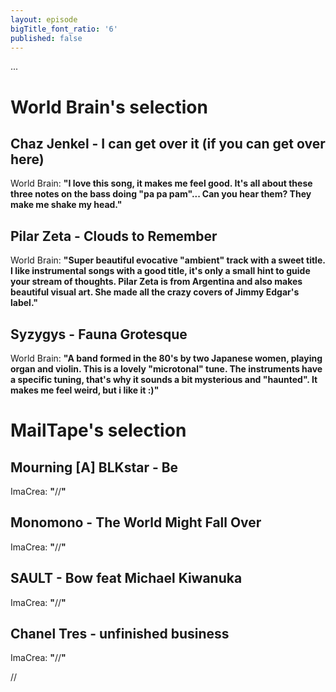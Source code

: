 ```yaml
---
layout: episode
bigTitle_font_ratio: '6'
published: false
---
```

<p id="introduction"> ...
</p>


# World Brain's selection

## Chaz Jenkel - I can get over it (if you can get over here)

World Brain: **"**I love this song, it makes me feel good. It's all about these three notes on the bass doing "pa pa pam"... Can you hear them? They make me shake my head.**"**


## Pilar Zeta - Clouds to Remember

World Brain: **"**Super beautiful evocative "ambient" track with a sweet title. I like instrumental songs with a good title, it's only a small hint to guide your stream of thoughts. Pilar Zeta is from Argentina and also makes beautiful visual art. She made all the crazy covers of Jimmy Edgar's label.**"**


## Syzygys - Fauna Grotesque

World Brain: **"**A band formed in the 80's by two Japanese women, playing organ and violin. This is a lovely "microtonal" tune. The instruments have a specific tuning, that's why it sounds a bit mysterious and "haunted". It makes me feel weird, but i like it :)**"**

# MailTape's selection

## Mourning [A] BLKstar - Be
ImaCrea: **"**//**"**

## Monomono - The World Might Fall Over
ImaCrea: **"**//**"**

## SAULT - Bow feat Michael Kiwanuka 
ImaCrea: **"**//**"**

## Chanel Tres - unfinished business 
ImaCrea: **"**//**"**


<p id="outroduction">//</p>



